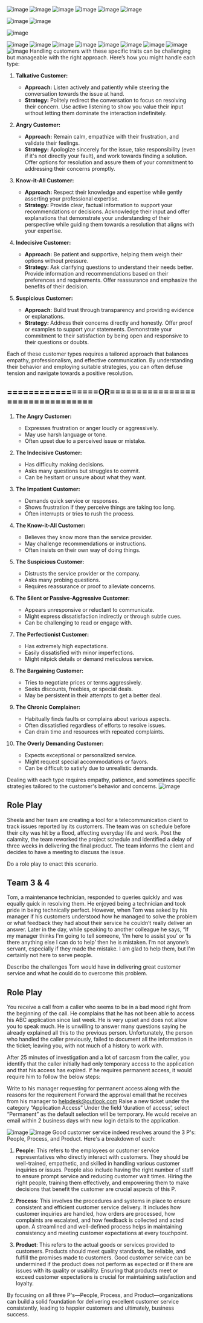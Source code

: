 ![image](https://github.com/anusha-tikarya/Soft_skills/assets/84814767/166affbf-7178-490b-8caf-c6231fdbd5d3)
![image](https://github.com/anusha-tikarya/Soft_skills/assets/84814767/c1baaf2d-880a-4199-962d-3f2ff84084a9)
![image](https://github.com/anusha-tikarya/Soft_skills/assets/84814767/5ae246f1-6d81-48a4-8a81-cd43ead7572c)
![image](https://github.com/anusha-tikarya/Soft_skills/assets/84814767/b400f059-40a6-46d6-9f67-a591850a08ae)
![image](https://github.com/anusha-tikarya/Soft_skills/assets/84814767/6df4ccba-4915-4907-abe3-0299ba862b3c)
![image](https://github.com/anusha-tikarya/Soft_skills/assets/84814767/05f272e3-32ec-4d31-b7f6-cccef5a8aae9)

![image](https://github.com/anusha-tikarya/Soft_skills/assets/84814767/6b281af4-8940-4f41-8099-7bb098bd2289)
![image](https://github.com/anusha-tikarya/Soft_skills/assets/84814767/0506c8d9-3e97-45b5-8b7a-30d4508cef89)


![image](https://github.com/anusha-tikarya/Soft_skills/assets/84814767/8cf7e101-eee4-4a91-9b98-ee310a73035f)

![image](https://github.com/anusha-tikarya/Soft_skills/assets/84814767/cd81d1bb-ca5f-4c22-9d0e-d613ab49a983)
![image](https://github.com/anusha-tikarya/Soft_skills/assets/84814767/d73f9f72-9a89-439a-aa1a-c227e7d83e57)
![image](https://github.com/anusha-tikarya/Soft_skills/assets/84814767/0b74d6c4-6dee-4ac6-b12d-d11fd32ddd6e)
![image](https://github.com/anusha-tikarya/Soft_skills/assets/84814767/25aff197-4c47-4ec3-bc5f-83abb7ede35a)
![image](https://github.com/anusha-tikarya/Soft_skills/assets/84814767/229d58f2-8580-42c0-bbd5-c9cde6e07d74)
![image](https://github.com/anusha-tikarya/Soft_skills/assets/84814767/4047981e-7ead-4bef-b7b2-2b3b6788c3f8)
![image](https://github.com/anusha-tikarya/Soft_skills/assets/84814767/4b4ddf24-67e0-471d-9eaf-277937a06889)
![image](https://github.com/anusha-tikarya/Soft_skills/assets/84814767/01b38f4a-4e5e-417b-ae56-9799999db521)
![image](https://github.com/anusha-tikarya/Soft_skills/assets/84814767/d9484961-1884-47ce-99e5-da8a270f168c)
Handling customers with these specific traits can be challenging but manageable with the right approach. Here’s how you might handle each type:

1. **Talkative Customer:**
   - **Approach:** Listen actively and patiently while steering the conversation towards the issue at hand.
   - **Strategy:** Politely redirect the conversation to focus on resolving their concern. Use active listening to show you value their input without letting them dominate the interaction indefinitely.

2. **Angry Customer:**
   - **Approach:** Remain calm, empathize with their frustration, and validate their feelings.
   - **Strategy:** Apologize sincerely for the issue, take responsibility (even if it's not directly your fault), and work towards finding a solution. Offer options for resolution and assure them of your commitment to addressing their concerns promptly.

3. **Know-it-All Customer:**
   - **Approach:** Respect their knowledge and expertise while gently asserting your professional expertise.
   - **Strategy:** Provide clear, factual information to support your recommendations or decisions. Acknowledge their input and offer explanations that demonstrate your understanding of their perspective while guiding them towards a resolution that aligns with your expertise.

4. **Indecisive Customer:**
   - **Approach:** Be patient and supportive, helping them weigh their options without pressure.
   - **Strategy:** Ask clarifying questions to understand their needs better. Provide information and recommendations based on their preferences and requirements. Offer reassurance and emphasize the benefits of their decision.

5. **Suspicious Customer:**
   - **Approach:** Build trust through transparency and providing evidence or explanations.
   - **Strategy:** Address their concerns directly and honestly. Offer proof or examples to support your statements. Demonstrate your commitment to their satisfaction by being open and responsive to their questions or doubts.

Each of these customer types requires a tailored approach that balances empathy, professionalism, and effective communication. By understanding their behavior and employing suitable strategies, you can often defuse tension and navigate towards a positive resolution.

## =================OR================================
1. **The Angry Customer:**
   - Expresses frustration or anger loudly or aggressively.
   - May use harsh language or tone.
   - Often upset due to a perceived issue or mistake.

2. **The Indecisive Customer:**
   - Has difficulty making decisions.
   - Asks many questions but struggles to commit.
   - Can be hesitant or unsure about what they want.

3. **The Impatient Customer:**
   - Demands quick service or responses.
   - Shows frustration if they perceive things are taking too long.
   - Often interrupts or tries to rush the process.

4. **The Know-it-All Customer:**
   - Believes they know more than the service provider.
   - May challenge recommendations or instructions.
   - Often insists on their own way of doing things.

5. **The Suspicious Customer:**
   - Distrusts the service provider or the company.
   - Asks many probing questions.
   - Requires reassurance or proof to alleviate concerns.

6. **The Silent or Passive-Aggressive Customer:**
   - Appears unresponsive or reluctant to communicate.
   - Might express dissatisfaction indirectly or through subtle cues.
   - Can be challenging to read or engage with.

7. **The Perfectionist Customer:**
   - Has extremely high expectations.
   - Easily dissatisfied with minor imperfections.
   - Might nitpick details or demand meticulous service.

8. **The Bargaining Customer:**
   - Tries to negotiate prices or terms aggressively.
   - Seeks discounts, freebies, or special deals.
   - May be persistent in their attempts to get a better deal.

9. **The Chronic Complainer:**
   - Habitually finds faults or complains about various aspects.
   - Often dissatisfied regardless of efforts to resolve issues.
   - Can drain time and resources with repeated complaints.

10. **The Overly Demanding Customer:**
    - Expects exceptional or personalized service.
    - Might request special accommodations or favors.
    - Can be difficult to satisfy due to unrealistic demands.

Dealing with each type requires empathy, patience, and sometimes specific strategies tailored to the customer's behavior and concerns.
![image](https://github.com/anusha-tikarya/Soft_skills/assets/84814767/a156773b-bca4-4952-9cc2-2824af09eda5)
## Role Play
Sheela and her team are creating a tool for a telecommunication client to track issues reported by its customers. The team was on schedule before their city was hit by a flood, affecting everyday life and work. Post the calamity, the team reworked the project schedule and identified a delay of three weeks in delivering the final product. The team informs the client and decides to have a meeting to discuss the issue.

Do a role play to enact this scenario.

## Team 3 & 4
Tom, a maintenance technician, responded to queries quickly and was equally quick in resolving them. He enjoyed being a technician and took pride in being technically perfect. However, when Tom was asked by his manager if his customers understood how he managed to solve the problem or what feedback they had about their service he couldn’t really deliver an answer. Later in the day, while speaking to another colleague he says, “If my manager thinks I'm going to tell someone, ‘I’m here to assist you’ or ‘Is there anything else I can do to help’ then he is mistaken. I’m not anyone’s servant, especially if they made the mistake. I am glad to help them, but I'm certainly not here to serve people.

Describe the challenges Tom would have in delivering great customer service and what he could do to overcome this problem.

## Role Play
You receive a call from a caller who seems to be in a bad mood right from the beginning of the call. He complains that he has not been able to access his ABC application since last week. He is very upset and does not allow you to speak much. He is unwilling to answer many questions saying he already explained all this to the previous person. Unfortunately, the person who handled the caller previously, failed to document all the information in the ticket; leaving you, with not much of a history to work with.

After 25 minutes of investigation and a lot of sarcasm from the caller, you identify that the caller initially had only temporary access to the application and that his access has expired. If he requires permanent access, it would require him to follow the below steps:

Write to his manager requesting for permanent access along with the reasons for the requirement Forward the approval email that he receives from his manager to helpdesk@outlook.com Raise a new ticket under the category “Application Access” Under the field ‘duration of access’, select “Permanent” as the default selection will be temporary. He would receive an email within 2 business days with new login details to the application.

![image](https://github.com/anusha-tikarya/Soft_skills/assets/84814767/2813e809-b3f5-4219-ab09-eeeb53a7cfc4)
![image](https://github.com/anusha-tikarya/Soft_skills/assets/84814767/ff93591e-56e3-4518-99d6-f2b45e19639d)
Good customer service indeed revolves around the 3 P's: People, Process, and Product. Here's a breakdown of each:

1. **People**: This refers to the employees or customer service representatives who directly interact with customers. They should be well-trained, empathetic, and skilled in handling various customer inquiries or issues. People also include having the right number of staff to ensure prompt service and reducing customer wait times. Hiring the right people, training them effectively, and empowering them to make decisions that benefit the customer are crucial aspects of this P.

2. **Process**: This involves the procedures and systems in place to ensure consistent and efficient customer service delivery. It includes how customer inquiries are handled, how orders are processed, how complaints are escalated, and how feedback is collected and acted upon. A streamlined and well-defined process helps in maintaining consistency and meeting customer expectations at every touchpoint.

3. **Product**: This refers to the actual goods or services provided to customers. Products should meet quality standards, be reliable, and fulfill the promises made to customers. Good customer service can be undermined if the product does not perform as expected or if there are issues with its quality or usability. Ensuring that products meet or exceed customer expectations is crucial for maintaining satisfaction and loyalty.

By focusing on all three P's—People, Process, and Product—organizations can build a solid foundation for delivering excellent customer service consistently, leading to happier customers and ultimately, business success.

